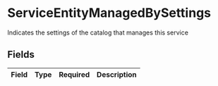 # ServiceEntityManagedBySettings

Indicates the settings of the catalog that manages this service


## Fields

| Field       | Type        | Required    | Description |
| ----------- | ----------- | ----------- | ----------- |